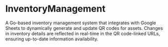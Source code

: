 # InventoryManagement
 A Go-based inventory management system that integrates with Google Sheets to dynamically generate and update QR codes for assets. Changes in inventory details are reflected in real-time in the QR code-linked URLs, ensuring up-to-date information availability.
